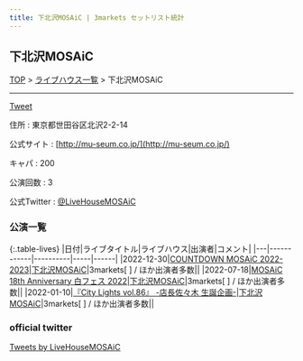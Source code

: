 ```yaml
---
title: 下北沢MOSAiC | 3markets セットリスト統計
---
```

## 下北沢MOSAiC

[TOP](/setlist/) > [ライブハウス一覧](livehouses.html) > 下北沢MOSAiC

___

<a href="https://twitter.com/share?ref_src=twsrc%5Etfw" data-text="3markets[ ]セットリスト > 下北沢MOSAiC" class="twitter-share-button" data-via="3markets" data-hashtags="3markets" data-related="3markets" data-show-count="false">Tweet</a>

住所
:    東京都世田谷区北沢2-2-14

公式サイト
:    [http://mu-seum.co.jp/](http://mu-seum.co.jp/)

キャパ
:    200

公演回数
: 3


公式Twitter
: <a href="https://twitter.com/LiveHouseMOSAiC">@LiveHouseMOSAiC</a>


### 公演一覧

{:.table-lives}
|日付|ライブタイトル|ライブハウス|出演者|コメント|
|---|------------|----------|-----|------|
|<span class="nowrap">2022-12-30</span>|[COUNTDOWN MOSAiC 2022-2023](live047.html)|[下北沢MOSAiC](livehouse011.html)|3markets[ ] / ほか出演者多数||
|<span class="nowrap">2022-07-18</span>|[MOSAiC 18th Anniversary 白フェス 2022](live025.html)|[下北沢MOSAiC](livehouse011.html)|3markets[ ] / ほか出演者多数||
|<span class="nowrap">2022-01-10</span>|[『City Lights vol.86』 -店長佐々木 生誕企画-](live038.html)|[下北沢MOSAiC](livehouse011.html)|3markets[ ] / ほか出演者多数||




### official twitter

<a class="twitter-timeline" href="https://twitter.com/LiveHouseMOSAiC?ref_src=twsrc%5Etfw">Tweets by LiveHouseMOSAiC</a> <script async src="https://platform.twitter.com/widgets.js" charset="utf-8"></script>


<script async src="https://platform.twitter.com/widgets.js" charset="utf-8"></script>